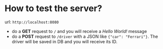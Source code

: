 # How to test the server?
url: `http://localhost:8080`
- do a **GET** request to `/` and you will receive a _Hello World!_ message
- do a **POST** request to `/driver` with a JSON like `{"car": "Ferrari"}`.
The driver will be saved in DB and you will receive its ID.